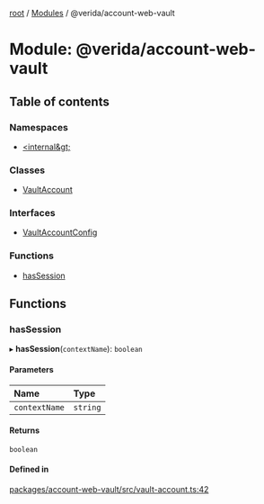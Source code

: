 [root](../README.md) / [Modules](../modules.md) / @verida/account-web-vault

# Module: @verida/account-web-vault

## Table of contents

### Namespaces

- [&lt;internal\&gt;](verida_account_web_vault._internal_.md)

### Classes

- [VaultAccount](../classes/verida_account_web_vault.VaultAccount.md)

### Interfaces

- [VaultAccountConfig](../interfaces/verida_account_web_vault.VaultAccountConfig.md)

### Functions

- [hasSession](verida_account_web_vault.md#hassession)

## Functions

### hasSession

▸ **hasSession**(`contextName`): `boolean`

#### Parameters

| Name | Type |
| :------ | :------ |
| `contextName` | `string` |

#### Returns

`boolean`

#### Defined in

[packages/account-web-vault/src/vault-account.ts:42](https://github.com/verida/verida-js/blob/c03b336/packages/account-web-vault/src/vault-account.ts#L42)
